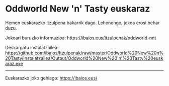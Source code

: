 Oddworld New 'n' Tasty euskaraz
===============================

Hemen euskarazko itzulpena bakarrik dago. Lehenengo, jokoa erosi behar duzu.

Jokoari buruzko informazioa: https://ibaios.eus/itzulpenak/oddworld-nnt

Deskargatu instalatzailea: https://github.com/ibaios/Itzulpenak/raw/master/Oddworld%20New%20n%20Tasty/Instalatzailea/Output/Oddworld%20New%20'n'%20Tasty%20euskaraz.exe

---

Euskarazko joko gehiago: https://ibaios.eus/

